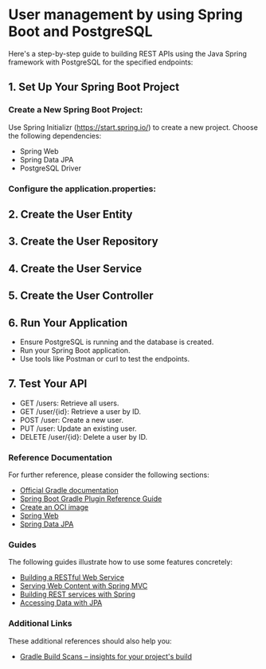 # User management by using Spring Boot and PostgreSQL
Here's a step-by-step guide to building REST APIs using the Java Spring framework with PostgreSQL for the specified endpoints:

## 1. Set Up Your Spring Boot Project

### Create a New Spring Boot Project:

Use Spring Initializr (https://start.spring.io/) to create a new project.
Choose the following dependencies:
- Spring Web
- Spring Data JPA
- PostgreSQL Driver

### Configure the application.properties:

## 2. Create the User Entity

## 3. Create the User Repository

## 4. Create the User Service

## 5. Create the User Controller

## 6. Run Your Application
- Ensure PostgreSQL is running and the database is created.
- Run your Spring Boot application.
- Use tools like Postman or curl to test the endpoints.

## 7. Test Your API
- GET /users: Retrieve all users.
- GET /user/{id}: Retrieve a user by ID.
- POST /user: Create a new user.
- PUT /user: Update an existing user.
- DELETE /user/{id}: Delete a user by ID.


### Reference Documentation
For further reference, please consider the following sections:

* [Official Gradle documentation](https://docs.gradle.org)
* [Spring Boot Gradle Plugin Reference Guide](https://docs.spring.io/spring-boot/3.3.3/gradle-plugin)
* [Create an OCI image](https://docs.spring.io/spring-boot/3.3.3/gradle-plugin/packaging-oci-image.html)
* [Spring Web](https://docs.spring.io/spring-boot/docs/3.3.3/reference/htmlsingle/index.html#web)
* [Spring Data JPA](https://docs.spring.io/spring-boot/docs/3.3.3/reference/htmlsingle/index.html#data.sql.jpa-and-spring-data)

### Guides
The following guides illustrate how to use some features concretely:

* [Building a RESTful Web Service](https://spring.io/guides/gs/rest-service/)
* [Serving Web Content with Spring MVC](https://spring.io/guides/gs/serving-web-content/)
* [Building REST services with Spring](https://spring.io/guides/tutorials/rest/)
* [Accessing Data with JPA](https://spring.io/guides/gs/accessing-data-jpa/)

### Additional Links
These additional references should also help you:

* [Gradle Build Scans – insights for your project's build](https://scans.gradle.com#gradle)
